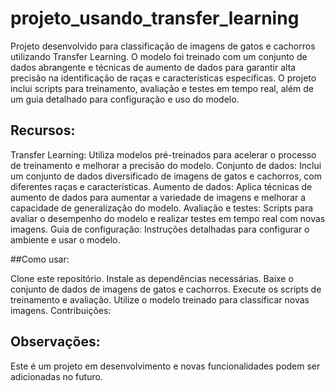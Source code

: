 # projeto_usando_transfer_learning

Projeto desenvolvido para classificação de imagens de gatos e cachorros utilizando Transfer Learning. O modelo foi treinado com um conjunto de dados abrangente e técnicas de aumento de dados para garantir alta precisão na identificação de raças e características específicas. O projeto inclui scripts para treinamento, avaliação e testes em tempo real, além de um guia detalhado para configuração e uso do modelo.

## Recursos:

Transfer Learning: Utiliza modelos pré-treinados para acelerar o processo de treinamento e melhorar a precisão do modelo.
Conjunto de dados: Inclui um conjunto de dados diversificado de imagens de gatos e cachorros, com diferentes raças e características.
Aumento de dados: Aplica técnicas de aumento de dados para aumentar a variedade de imagens e melhorar a capacidade de generalização do modelo.
Avaliação e testes: Scripts para avaliar o desempenho do modelo e realizar testes em tempo real com novas imagens.
Guia de configuração: Instruções detalhadas para configurar o ambiente e usar o modelo.

##Como usar:

Clone este repositório.
Instale as dependências necessárias.
Baixe o conjunto de dados de imagens de gatos e cachorros.
Execute os scripts de treinamento e avaliação.
Utilize o modelo treinado para classificar novas imagens.
Contribuições:

## Observações:

Este é um projeto em desenvolvimento e novas funcionalidades podem ser adicionadas no futuro.
